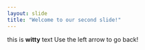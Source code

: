 ```yaml
---
layout: slide
title: "Welcome to our second slide!"
---
```

this is **witty** text
Use the left arrow to go back!
